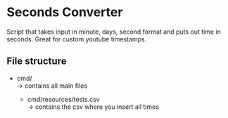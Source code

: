 # Seconds Converter
Script that takes input in minute, days, second format and puts out time in seconds. Great for custom youtube timestamps.

## File structure
<ul>
  <li>cmd/</li>                      -> contains all main files
  <ul>
    <li>cmd/resources/tests.csv</li>   -> contains the csv where you insert all times
  </ul>
</ul>
